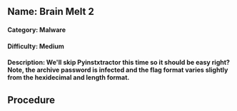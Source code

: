 ## Name: Brain Melt 2
#### Category: Malware
#### Difficulty: Medium
#### Description: We'll skip Pyinstxtractor this time so it should be easy right? Note, the archive password is infected and the flag format varies slightly from the hexidecimal and length format. 

## Procedure
